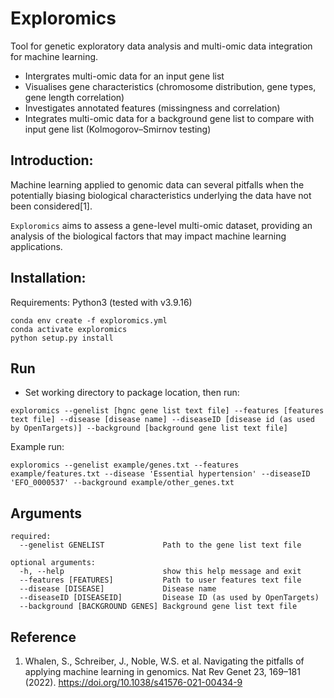 # Exploromics
Tool for genetic exploratory data analysis and multi-omic data integration for machine learning.

- Intergrates multi-omic data for an input gene list
- Visualises gene characteristics (chromosome distribution, gene types, gene length correlation)
- Investigates annotated features (missingness and correlation) 
- Integrates multi-omic data for a background gene list to compare with input gene list (Kolmogorov–Smirnov testing)

## Introduction:

Machine learning applied to genomic data can several pitfalls when the potentially biasing biological characteristics underlying the data have not been considered[1]. 

```Exploromics``` aims to assess a gene-level multi-omic dataset, providing an analysis of the biological factors that may impact machine learning applications. 

## Installation:
Requirements: Python3 (tested with v3.9.16)

```
conda env create -f exploromics.yml
conda activate exploromics
python setup.py install
```


## Run

- Set working directory to package location, then run:

```
exploromics --genelist [hgnc gene list text file] --features [features text file] --disease [disease name] --diseaseID [disease id (as used by OpenTargets)] --background [background gene list text file]
```

Example run:

```
exploromics --genelist example/genes.txt --features example/features.txt --disease 'Essential hypertension' --diseaseID 'EFO_0000537' --background example/other_genes.txt

```

## Arguments

```
required:
  --genelist GENELIST             Path to the gene list text file

optional arguments:
  -h, --help                      show this help message and exit
  --features [FEATURES]           Path to user features text file
  --disease [DISEASE]             Disease name
  --diseaseID [DISEASEID]         Disease ID (as used by OpenTargets)
  --background [BACKGROUND GENES] Background gene list text file
  ```
  
## Reference
1. Whalen, S., Schreiber, J., Noble, W.S. et al. Navigating the pitfalls of applying machine learning in genomics. Nat Rev Genet 23, 169–181 (2022). https://doi.org/10.1038/s41576-021-00434-9
